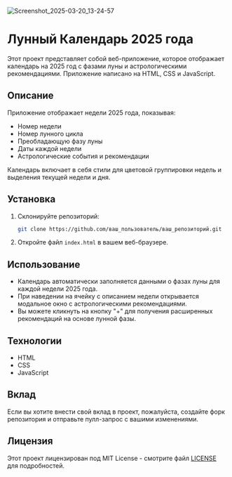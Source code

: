 
![Screenshot_2025-03-20_13-24-57](https://github.com/user-attachments/assets/e6ad568a-2685-4187-ad65-c69d2be5f110)


# Лунный Календарь 2025 года

Этот проект представляет собой веб-приложение, которое отображает календарь на 2025 год с фазами луны и астрологическими рекомендациями. Приложение написано на HTML, CSS и JavaScript.

## Описание

Приложение отображает недели 2025 года, показывая:
- Номер недели
- Номер лунного цикла
- Преобладающую фазу луны
- Даты каждой недели
- Астрологические события и рекомендации

Календарь включает в себя стили для цветовой группировки недель и выделения текущей недели и дня.

## Установка

1. Склонируйте репозиторий:
   ```bash
   git clone https://github.com/ваш_пользователь/ваш_репозиторий.git
   ```

2. Откройте файл `index.html` в вашем веб-браузере.

## Использование

- Календарь автоматически заполняется данными о фазах луны для каждой недели 2025 года.
- При наведении на ячейку с описанием недели открывается модальное окно с астрологическими рекомендациями.
- Вы можете кликнуть на кнопку "+" для получения расширенных рекомендаций на основе лунной фазы.

## Технологии

- HTML
- CSS
- JavaScript

## Вклад

Если вы хотите внести свой вклад в проект, пожалуйста, создайте форк репозитория и отправьте пулл-запрос с вашими изменениями.

## Лицензия

Этот проект лицензирован под MIT License - смотрите файл [LICENSE](LICENSE) для подробностей.

